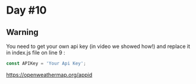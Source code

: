 # Day #10


## Warning
You need to get your own api key (in video we showed how!) and replace it in index.js file on line 9 :

```javascript
const APIKey = 'Your Api Key';
```



https://openweathermap.org/appid


